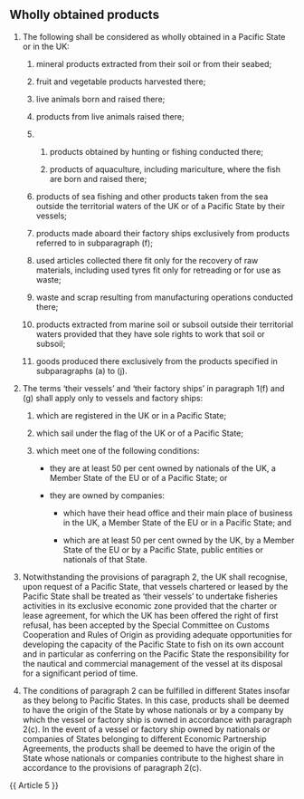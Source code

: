 ## Wholly obtained products

1. The following shall be considered as wholly obtained in a Pacific State or in the UK:

   1. mineral products extracted from their soil or from their seabed;

   2. fruit and vegetable products harvested there;

   3. live animals born and raised there;

   4. products from live animals raised there;

   5.
      1. products obtained by hunting or fishing conducted there;

      2. products of aquaculture, including mariculture, where the fish are born and raised there;

   6. products of sea fishing and other products taken from the sea outside the territorial waters of the UK or of a Pacific State by their vessels;

   7. products made aboard their factory ships exclusively from products referred to in subparagraph (f);

   8. used articles collected there fit only for the recovery of raw materials, including used tyres fit only for retreading or for use as waste;

   9. waste and scrap resulting from manufacturing operations conducted there;

   10. products extracted from marine soil or subsoil outside their territorial waters provided that they have sole rights to work that soil or subsoil;

   11. goods produced there exclusively from the products specified in subparagraphs (a) to (j).

2. The terms ‘their vessels’ and ‘their factory ships’ in paragraph 1(f) and (g) shall apply only to vessels and factory ships:

   1. which are registered in the UK or in a Pacific State;

   2. which sail under the flag of the UK or of a Pacific State;

   3. which meet one of the following conditions:

      - they are at least 50 per cent owned by nationals of the UK, a Member State of the EU or of a Pacific State; or

      - they are owned by companies:

        - which have their head office and their main place of business in the UK, a Member State of the EU or in a Pacific State; and

        - which are at least 50 per cent owned by the UK, by a Member State of the EU or by a Pacific State, public entities or nationals of that State.

3. Notwithstanding the provisions of paragraph 2, the UK shall recognise, upon request of a Pacific State, that vessels chartered or leased by the Pacific State shall be treated as ‘their vessels’ to undertake fisheries activities in its exclusive economic zone provided that the charter or lease agreement, for which the UK has been offered the right of first refusal, has been accepted by the Special Committee on Customs Cooperation and Rules of Origin as providing adequate opportunities for developing the capacity of the Pacific State to fish on its own account and in particular as conferring on the Pacific State the responsibility for the nautical and commercial management of the vessel at its disposal for a significant period of time.

4. The conditions of paragraph 2 can be fulfilled in different States insofar as they belong to Pacific States. In this case, products shall be deemed to have the origin of the State by whose nationals or by a company by which the vessel or factory ship is owned in accordance with paragraph 2(c). In the event of a vessel or factory ship owned by nationals or companies of States belonging to different Economic Partnership Agreements, the products shall be deemed to have the origin of the State whose nationals or companies contribute to the highest share in accordance to the provisions of paragraph 2(c).

{{ Article 5 }}
